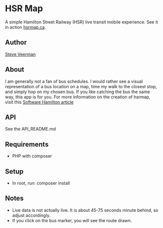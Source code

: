 # HSR Map
A simple Hamilton Street Railway (HSR) live transit mobile experience. See it in action [hsrmap.ca](http://hsrmap.ca/).

## Author
[Steve Veerman](http://steve.veerman.ca/)

## About
I am generally not a fan of bus schedules. I would rather see a visual representation of a bus location on a map, time my walk to the closest stop, and simply hop on my chosen bus. If you like catching the bus the same way, this app is for you. For more information on the creation of hsrmap, visit this [Software Hamilton article](http://www.softwarehamilton.com/2015/04/17/interview-with-steve-veerman-about-hsrmap/)

## API
See the API_README.md

## Requirements
* PHP with composer

## Setup
* In root, run: composer install

## Notes
* Live data is not actually live. It is about 45-75 seconds minute behind, so adjust accordingly.
* If you click on the bus marker, you will see the route drawn.
